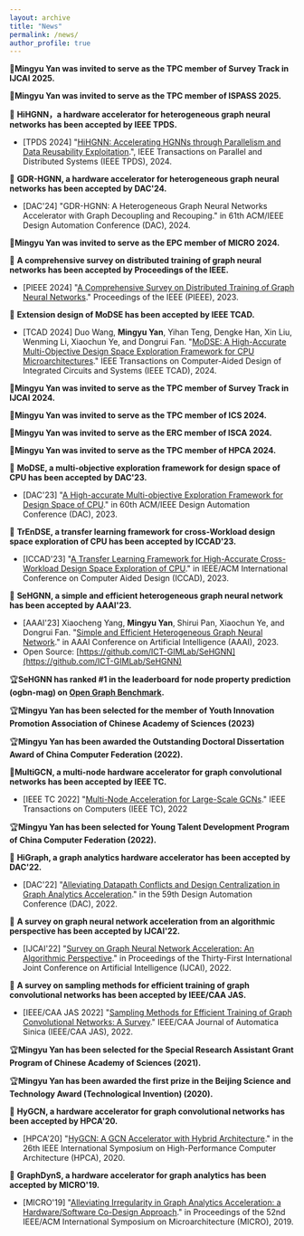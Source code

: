 ```yaml
---
layout: archive
title: "News"
permalink: /news/
author_profile: true
---
```


🧐**Mingyu Yan was invited to serve as the TPC member of Survey Track in IJCAI 2025.**

🧐**Mingyu Yan was invited to serve as the TPC member of ISPASS 2025.**

📝 **HiHGNN，a hardware accelerator for heterogeneous graph neural networks has been accepted by IEEE TPDS.**
* [TPDS 2024] "[HiHGNN: Accelerating HGNNs through Parallelism and Data Reusability Exploitation](https://arxiv.org/pdf/2307.12765).", IEEE Transactions on Parallel and Distributed Systems (IEEE TPDS), 2024.

📝 **GDR-HGNN, a hardware accelerator for heterogeneous graph neural networks has been accepted by DAC'24.**
* [DAC'24] "GDR-HGNN: A Heterogeneous Graph Neural Networks Accelerator with Graph Decoupling and Recouping." in 61th ACM/IEEE Design Automation Conference (DAC), 2024.

🧐**Mingyu Yan was invited to serve as the EPC member of MICRO 2024.**

📝 **A comprehensive survey on distributed training of graph neural networks has been accepted by Proceedings of the IEEE.**
* [PIEEE 2024] "[A Comprehensive Survey on Distributed Training of Graph Neural Networks](https://ieeexplore.ieee.org/abstract/document/10348966/)." Proceedings of the IEEE (PIEEE), 2023.

📝 **Extension design of MoDSE has been accepted by IEEE TCAD.**
* [TCAD 2024] Duo Wang, **Mingyu Yan**, Yihan Teng, Dengke Han, Xin Liu, Wenming Li, Xiaochun Ye, and Dongrui Fan. "[MoDSE: A High-Accurate Multi-Objective Design Space Exploration Framework for CPU Microarchitectures](https://ieeexplore.ieee.org/abstract/document/10345735)." IEEE Transactions on Computer-Aided Design of Integrated Circuits and Systems (IEEE TCAD), 2024.
  
🧐**Mingyu Yan was invited to serve as the TPC member of Survey Track in IJCAI 2024.**

🧐**Mingyu Yan was invited to serve as the TPC member of ICS 2024.**

🧐**Mingyu Yan was invited to serve as the ERC member of ISCA 2024.**

🧐**Mingyu Yan was invited to serve as the TPC member of HPCA 2024.**

📝 **MoDSE, a multi-objective exploration framework for design space of CPU has been accepted by DAC'23.**
* [DAC'23] "[A High-accurate Multi-objective Exploration Framework for Design Space of CPU](https://ieeexplore.ieee.org/abstract/document/10247790/)." in 60th ACM/IEEE Design Automation Conference (DAC), 2023.

📝 **TrEnDSE, a transfer learning framework for cross-Workload design space exploration of CPU has been accepted by ICCAD'23.**
* [ICCAD'23] "[A Transfer Learning Framework for High-Accurate Cross-Workload Design Space Exploration of CPU](https://ieeexplore.ieee.org/abstract/document/10323840/)." in IEEE/ACM International Conference on Computer Aided Design (ICCAD), 2023.

📝 **SeHGNN, a simple and efficient heterogeneous graph neural network has been accepted by AAAI'23.**
* [AAAI'23] Xiaocheng Yang, **Mingyu Yan**, Shirui Pan, Xiaochun Ye, and Dongrui Fan. "[Simple and Efficient Heterogeneous Graph Neural Network](https://ojs.aaai.org/index.php/AAAI/article/view/26283)." in AAAI Conference on Artificial Intelligence (AAAI), 2023.
* Open Source: [https://github.com/ICT-GIMLab/SeHGNN](https://github.com/ICT-GIMLab/SeHGNN)

🏆**SeHGNN has ranked #1 in the leaderboard for node property prediction (ogbn-mag) on [Open Graph Benchmark](https://ogb.stanford.edu).**
  
🏆**Mingyu Yan has been selected for the member of Youth Innovation Promotion Association of Chinese Academy of Sciences (2023)**

🏆**Mingyu Yan has been awarded the Outstanding Doctoral Dissertation Award of China Computer Federation (2022).**

📝**MultiGCN, a multi-node hardware accelerator for graph convolutional networks has been accepted by IEEE TC.**
* [IEEE TC 2022] "[Multi-Node Acceleration for Large-Scale GCNs](https://ieeexplore.ieee.org/abstract/document/9893364/)." IEEE Transactions on Computers (IEEE TC), 2022

🏆**Mingyu Yan has been selected for Young Talent Development Program of China Computer Federation (2022).**

📝 **HiGraph, a graph analytics hardware accelerator has been accepted by DAC'22.**
* [DAC'22] "[Alleviating Datapath Conflicts and Design Centralization in Graph Analytics Acceleration](https://dl.acm.org/doi/abs/10.1145/3489517.3530524)." in the 59th Design Automation Conference (DAC), 2022.

📝 **A survey on graph neural network acceleration from an algorithmic perspective has been accepted by IJCAI'22.**
* [IJCAI'22] "[Survey on Graph Neural Network Acceleration: An Algorithmic Perspective](https://arxiv.org/abs/2202.04822)." in Proceedings of the Thirty-First International Joint Conference on Artificial Intelligence (IJCAI), 2022.

📝 **A survey on sampling methods for efficient training of graph convolutional networks has been accepted by IEEE/CAA JAS.**
* [IEEE/CAA JAS 2022] "[Sampling Methods for Efficient Training of Graph Convolutional Networks: A Survey](https://ieeexplore.ieee.org/abstract/document/9601152/)." IEEE/CAA Journal of Automatica Sinica (IEEE/CAA JAS), 2022.


🏆**Mingyu Yan has been selected for the Special Research Assistant Grant Program of Chinese Academy of Sciences (2021).**

🏆**Mingyu Yan has been awarded the first prize in the Beijing Science and Technology Award (Technological Invention) (2020).**

📝 **HyGCN, a hardware accelerator for graph convolutional networks has been accepted by HPCA'20.**
* [HPCA'20] "[HyGCN: A GCN Accelerator with Hybrid Architecture](https://ieeexplore.ieee.org/abstract/document/9065592/)." in the 26th IEEE International Symposium on High-Performance Computer Architecture (HPCA), 2020.

📝 **GraphDynS, a hardware accelerator for graph analytics has been accepted by MICRO'19.**    
* [MICRO'19] "[Alleviating Irregularity in Graph Analytics Acceleration: a Hardware/Software Co-Design Approach](https://dl.acm.org/doi/abs/10.1145/3352460.3358318)." in Proceedings of the 52nd IEEE/ACM International Symposium on Microarchitecture (MICRO), 2019.
